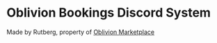 # Oblivion Bookings Discord System

Made by Rutberg, property of [Oblivion Marketplace](https://oblivion-marketplace.com/#/)
